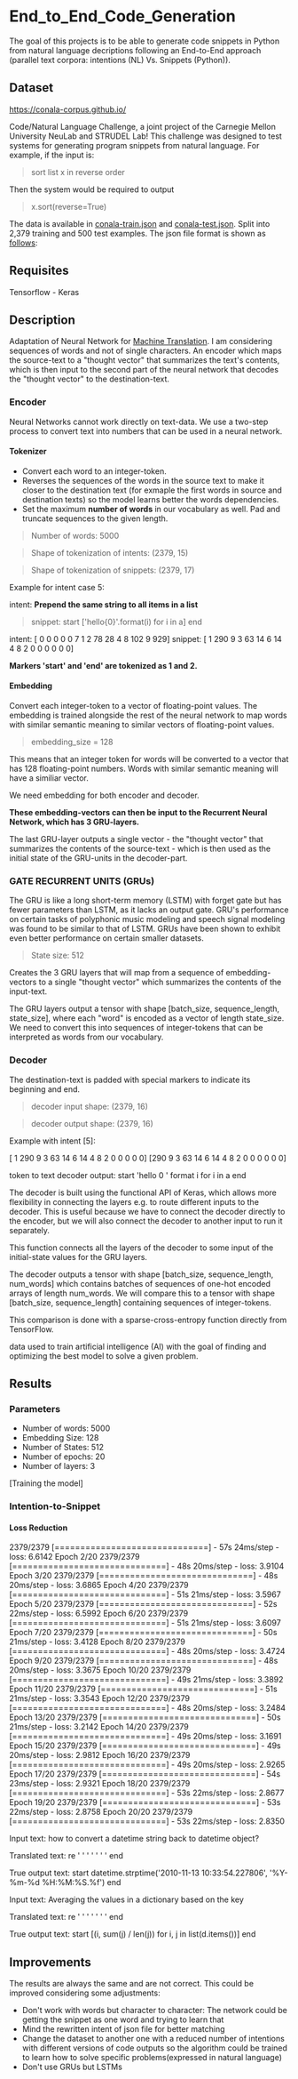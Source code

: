 # End_to_End_Code_Generation
The goal of this projects is to be able to generate code snippets in Python from natural language decriptions following an End-to-End approach (parallel text corpora: intentions (NL) Vs. Snippets (Python)).

## Dataset

https://conala-corpus.github.io/

Code/Natural Language Challenge, a joint project of the Carnegie Mellon University NeuLab and STRUDEL Lab! This challenge was designed to test systems for generating program snippets from natural language. For example, if the input is:

> sort list x in reverse order

Then the system would be required to output

> x.sort(reverse=True)

The data is available in [conala-train.json](conala-train.json) and [conala-test.json](conala-test.json). Split into 2,379 training and 500 test examples. The json file format is shown as [follows](json.PNG):

## Requisites
Tensorflow - Keras

## Description

Adaptation of Neural Network for [Machine Translation](https://github.com/Hvass-Labs/TensorFlow-Tutorials/blob/master/21_Machine_Translation.ipynb). I am considering sequences of words and not of single characters. An encoder which maps the source-text to a "thought vector" that summarizes the text's contents, which is then input to the second part of the neural network that decodes the "thought vector" to the destination-text.

### Encoder
Neural Networks cannot work directly on text-data. We use a two-step process to convert text into numbers that can be used in a neural network.

#### Tokenizer
  - Convert each word to an integer-token. 
  - Reverses the sequences of the words in the source text to make it closer to the destination text (for exmaple the first words in source and destination texts) so the model learns better the words dependencies.
  - Set the maximum **number of words** in our vocabulary as well. Pad and truncate sequences to the given length.
  
  > Number of words: 5000
  
  > Shape of tokenization of intents:  (2379, 15)
  
  > Shape of tokenization of snippets:  (2379, 17)
  
  Example for intent case 5: 
  
  intent: **Prepend the same string to all items in a list**
  > snippet: start ['hello{0}'.format(i) for i in a] end
  
  intent:  [  0   0   0   0   0   7   1   2  78  28   4   8 102   9 929]
  snippet:  [  1 290   9   3  63  14   6  14   4   8   2   0   0   0   0   0   0]
  
  **Markers 'start' and 'end' are tokenized as 1 and 2.**

#### Embedding
Convert each integer-token to a vector of floating-point values. The embedding is trained alongside the rest of the neural network to map words with similar semantic meaning to similar vectors of floating-point values.

> embedding_size = 128

This means that an integer token for words will be converted to a vector that has 128 floating-point numbers. Words with similar semantic meaning will have a similiar vector.

We need embedding for both encoder and decoder.

**These embedding-vectors can then be input to the Recurrent Neural Network, which has 3 GRU-layers.**

The last GRU-layer outputs a single vector - the "thought vector" that summarizes the contents of the source-text - which is then used as the initial state of the GRU-units in the decoder-part. 

### **GATE RECURRENT UNITS (GRUs)**

The GRU is like a long short-term memory (LSTM) with forget gate but has fewer parameters than LSTM, as it lacks an output gate. GRU's performance on certain tasks of polyphonic music modeling and speech signal modeling was found to be similar to that of LSTM. GRUs have been shown to exhibit even better performance on certain smaller datasets.

> State size: 512

Creates the 3 GRU layers that will map from a sequence of embedding-vectors to a single "thought vector" which summarizes the contents of the input-text.

The GRU layers output a tensor with shape [batch_size, sequence_length, state_size], where each "word" is encoded as a vector of length state_size. We need to convert this into sequences of integer-tokens that can be interpreted as words from our vocabulary.

### Decoder
The destination-text is padded with special markers to indicate its beginning and end.

  > decoder input shape:  (2379, 16)
  
  > decoder output shape:  (2379, 16)

Example with intent [5]:

[  1 290   9   3  63  14   6  14   4   8   2   0   0   0   0   0]
[290   9   3  63  14   6  14   4   8   2   0   0   0   0   0   0]

token to text decoder output: start 'hello 0 ' format i for i in a end

The decoder is built using the functional API of Keras, which allows more flexibility in connecting the layers e.g. to route different inputs to the decoder. This is useful because we have to connect the decoder directly to the encoder, but we will also connect the decoder to another input to run it separately.

This function connects all the layers of the decoder to some input of the initial-state values for the GRU layers.

The decoder outputs a tensor with shape [batch_size, sequence_length, num_words] which contains batches of sequences of one-hot encoded arrays of length num_words. We will compare this to a tensor with shape [batch_size, sequence_length] containing sequences of integer-tokens.

This comparison is done with a sparse-cross-entropy function directly from TensorFlow.

data used to train artificial intelligence (AI) with the goal of finding and optimizing the best model to solve a given problem.

## Results
### Parameters
  - Number of words: 5000
  - Embedding Size: 128
  - Number of States: 512
  - Number of epochs: 20
  - Number of layers: 3

[Training the model]

### Intention-to-Snippet
#### Loss Reduction
2379/2379 [==============================] - 57s 24ms/step - loss: 6.6142
Epoch 2/20
2379/2379 [==============================] - 48s 20ms/step - loss: 3.9104
Epoch 3/20
2379/2379 [==============================] - 48s 20ms/step - loss: 3.6865
Epoch 4/20
2379/2379 [==============================] - 51s 21ms/step - loss: 3.5967
Epoch 5/20
2379/2379 [==============================] - 52s 22ms/step - loss: 6.5992
Epoch 6/20
2379/2379 [==============================] - 51s 21ms/step - loss: 3.6097
Epoch 7/20
2379/2379 [==============================] - 50s 21ms/step - loss: 3.4128
Epoch 8/20
2379/2379 [==============================] - 48s 20ms/step - loss: 3.4724
Epoch 9/20
2379/2379 [==============================] - 48s 20ms/step - loss: 3.3675
Epoch 10/20
2379/2379 [==============================] - 49s 21ms/step - loss: 3.3892
Epoch 11/20
2379/2379 [==============================] - 51s 21ms/step - loss: 3.3543
Epoch 12/20
2379/2379 [==============================] - 48s 20ms/step - loss: 3.2484
Epoch 13/20
2379/2379 [==============================] - 50s 21ms/step - loss: 3.2142
Epoch 14/20
2379/2379 [==============================] - 49s 20ms/step - loss: 3.1691
Epoch 15/20
2379/2379 [==============================] - 49s 20ms/step - loss: 2.9812
Epoch 16/20
2379/2379 [==============================] - 49s 20ms/step - loss: 2.9265
Epoch 17/20
2379/2379 [==============================] - 54s 23ms/step - loss: 2.9321
Epoch 18/20
2379/2379 [==============================] - 53s 22ms/step - loss: 2.8677
Epoch 19/20
2379/2379 [==============================] - 53s 22ms/step - loss: 2.8758
Epoch 20/20
2379/2379 [==============================] - 53s 22ms/step - loss: 2.8350

Input text:
how to convert a datetime string back to datetime object?

Translated text:
 re ' ' ' ' ' ' ' end

True output text:
start datetime.strptime('2010-11-13 10:33:54.227806', '%Y-%m-%d %H:%M:%S.%f') end

Input text:
Averaging the values in a dictionary based on the key

Translated text:
 re ' ' ' ' ' ' ' end

True output text:
start [(i, sum(j) / len(j)) for i, j in list(d.items())] end

## Improvements
The results are always the same and are not correct. This could be improved considering some adjustments:
  - Don't work with words but character to character: The network could be getting the snippet as one word and trying to learn that
  - Mind the rewritten intent of json file for better matching
  - Change the dataset to another one with a reduced number of intentions with different versions of code outputs so the algorithm could be trained to learn how to solve specific problems(expressed in natural language)
  - Don't use GRUs but LSTMs
